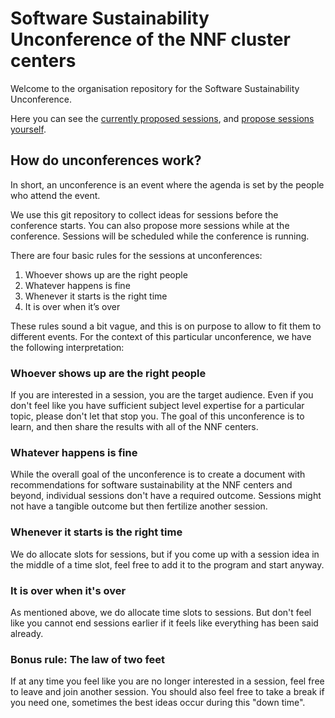 # Software Sustainability Unconference of the NNF cluster centers

Welcome to the organisation repository for the Software Sustainability
Unconference.

Here you can see the [currently proposed sessions](https://github.com/nnf-cbn/2019-unconference/issues),
and [propose sessions yourself](https://github.com/nnf-cbn/2019-unconference/issues/new/choose).

## How do unconferences work?

In short, an unconference is an event where the agenda is set by the people who
attend the event.

We use this git repository to collect ideas for sessions before the conference
starts. You can also propose more sessions while at the conference.
Sessions will be scheduled while the conference is running.

There are four basic rules for the sessions at unconferences:

1. Whoever shows up are the right people
2. Whatever happens is fine
3. Whenever it starts is the right time
4. It is over when it’s over

These rules sound a bit vague, and this is on purpose to allow to fit them to
different events. For the context of this particular unconference, we have the
following interpretation:

### Whoever shows up are the right people

If you are interested in a session, you are the target audience. Even if you
don't feel like you have sufficient subject level expertise for a particular
topic, please don't let that stop you. The goal of this unconference is to
learn, and then share the results with all of the NNF centers.

### Whatever happens is fine

While the overall goal of the unconference is to create a document with
recommendations for software sustainability at the NNF centers and beyond,
individual sessions don't have a required outcome. Sessions might not have
a tangible outcome but then fertilize another session.

### Whenever it starts is the right time

We do allocate slots for sessions, but if you come up with a session idea
in the middle of a time slot, feel free to add it to the program and start
anyway.

### It is over when it's over

As mentioned above, we do allocate time slots to sessions. But don't feel like
you cannot end sessions earlier if it feels like everything has been said already.

### Bonus rule: The law of two feet

If at any time you feel like you are no longer interested in a session, feel
free to leave and join another session. You should also feel free to take a
break if you need one, sometimes the best ideas occur during this "down time".
